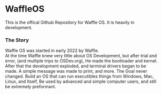 # WaffleOS
This is the offical Github Repository for Waffle OS. It is heavily in development.  
### The Story
Waffle OS was started in early 2022 by Waffle.  
At the time Waffle knew very little about OS Development, but after trial and error, (and multiple trips to OSDev.org), He made the bootloader and kernel.  
After that the development exploded, and terminal drivers began to be made. A simple message was made to print, and more. The Goal never changed. Build an OS that can run executibles things from Windows, Mac, Linux, and Itself, Be used by advanced and simple computer users, and still be extremely preformant.
